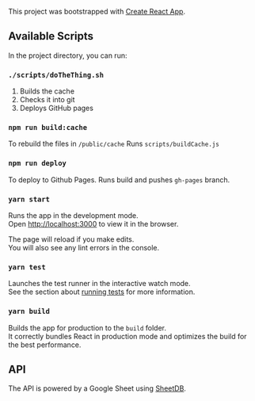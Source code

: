 This project was bootstrapped with [Create React App](https://github.com/facebook/create-react-app).

## Available Scripts

In the project directory, you can run:

### `./scripts/doTheThing.sh`

1. Builds the cache
2. Checks it into git
3. Deploys GitHub pages

### `npm run build:cache`

To rebuild the files in `/public/cache`
Runs `scripts/buildCache.js`

### `npm run deploy`

To deploy to Github Pages. Runs build and pushes `gh-pages` branch.

### `yarn start`

Runs the app in the development mode.<br />
Open [http://localhost:3000](http://localhost:3000) to view it in the browser.

The page will reload if you make edits.<br />
You will also see any lint errors in the console.

### `yarn test`

Launches the test runner in the interactive watch mode.<br />
See the section about [running tests](https://facebook.github.io/create-react-app/docs/running-tests) for more information.

### `yarn build`

Builds the app for production to the `build` folder.<br />
It correctly bundles React in production mode and optimizes the build for the best performance.

## API

The API is powered by a Google Sheet using [SheetDB](https://sheetdb.io).
